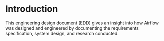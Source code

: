 # Introduction

This engineering design document (EDD) gives an insight into how Airflow was designed and engineered by documenting the requirements specification, system design, and research conducted.
